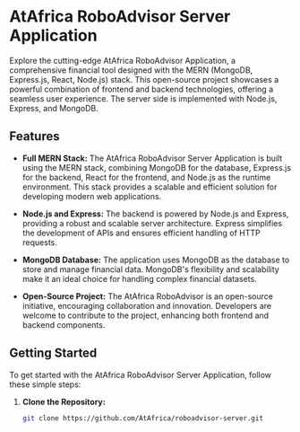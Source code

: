# AtAfrica RoboAdvisor Server Application

Explore the cutting-edge AtAfrica RoboAdvisor Application, a comprehensive financial tool designed with the MERN (MongoDB, Express.js, React, Node.js) stack. This open-source project showcases a powerful combination of frontend and backend technologies, offering a seamless user experience. The server side is implemented with Node.js, Express, and MongoDB.

## Features

- **Full MERN Stack:** The AtAfrica RoboAdvisor Server Application is built using the MERN stack, combining MongoDB for the database, Express.js for the backend, React for the frontend, and Node.js as the runtime environment. This stack provides a scalable and efficient solution for developing modern web applications.

- **Node.js and Express:** The backend is powered by Node.js and Express, providing a robust and scalable server architecture. Express simplifies the development of APIs and ensures efficient handling of HTTP requests.

- **MongoDB Database:** The application uses MongoDB as the database to store and manage financial data. MongoDB's flexibility and scalability make it an ideal choice for handling complex financial datasets.

- **Open-Source Project:** The AtAfrica RoboAdvisor is an open-source initiative, encouraging collaboration and innovation. Developers are welcome to contribute to the project, enhancing both frontend and backend components.

## Getting Started

To get started with the AtAfrica RoboAdvisor Server Application, follow these simple steps:

1. **Clone the Repository:**
   ```bash
   git clone https://github.com/AtAfrica/roboadvisor-server.git

  
